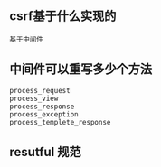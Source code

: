 
## csrf基于什么实现的
    基于中间件

## 中间件可以重写多少个方法
    process_request
    process_view
    process_response
    process_exception
    process_templete_response

## resutful 规范
    


